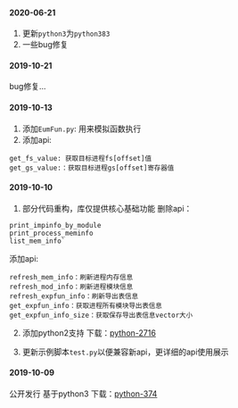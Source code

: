 


#### 2020-06-21

1.  更新`python3`为`python383`
2. 一些bug修复


#### 2019-10-21
bug修复...


#### 2019-10-13
1. 添加`EumFun.py`: 用来模拟函数执行
2. 添加api:
```
get_fs_value: 获取目标进程fs[offset]值
get_gs_value:：获取目标进程gs[offset]寄存器值
```


#### 2019-10-10
1. 部分代码重构，库仅提供核心基础功能
删除api：
```
print_impinfo_by_module
print_process_meminfo
list_mem_info`
```
添加api:
```
refresh_mem_info：刷新进程内存信息
refresh_mod_info：刷新进程模块信息
refresh_expfun_info：刷新导出表信息
get_expfun_info：获取进程所有模块导出表信息
get_expfun_info_size：获取保存导出表信息vector大小
```


2. 添加python2支持 下载：[python-2716](https://www.python.org/downloads/release/python-2716/)

3. 更新示例脚本`test.py`以便兼容新api，更详细的api使用展示



#### 2019-10-09
公开发行 基于python3 下载：[python-374](https://www.python.org/downloads/release/python-374/)


















